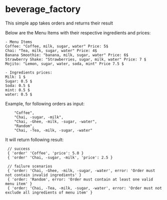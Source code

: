 # beverage_factory

This simple app takes orders and returns their result

Below are the Menu Items with their respective ingredients and prices:
```
- Menu Items
Coffee: "Coffee, milk, sugar, water" Price: 5$
Chai: "Tea, milk, sugar, water" Price: 4$
Banana Smoothie: "banana, milk, sugar, water" Price: 6$
Strawberry Shake: "Strawberries, sugar, milk, water" Price: 7 $
Mojito: "Lemon, sugar, water, soda, mint" Price 7.5 $

- Ingredients prices:
Milk: 1 $
Sugar: 0.5 $
Soda: 0.5 $
mint: 0.5 $
water: 0.5 $

```


Example, for following orders as input:

```
    "Coffee",    
    "Chai, -sugar, -milk",
    "Chai, -Ghee, -milk, -sugar, -water",
    "Random",
    "Chai, -Tea, -milk, -sugar, -water"
```

It will return following result:

```
 // success
 { 'order' 'Coffee', 'price': 5.0 }
 { 'order' 'Chai, -sugar, -milk', 'price': 2.5 }
 
 // failure scenarios
 { 'order: 'Chai, -Ghee, -milk, -sugar, -water', error: 'Order must not contain invalid ingredients' }
 { 'order: 'Random', error: 'Order must contain at least one valid menu item' }
 { 'order: 'Chai, -Tea, -milk, -sugar, -water', error: 'Order must not exclude all ingredients of menu item' }
```

